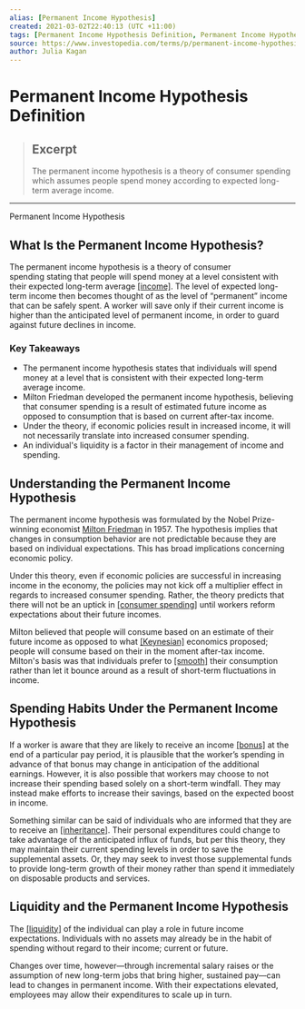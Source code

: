 ```yaml
---
alias: [Permanent Income Hypothesis]
created: 2021-03-02T22:40:13 (UTC +11:00)
tags: [Permanent Income Hypothesis Definition, Permanent Income Hypothesis]
source: https://www.investopedia.com/terms/p/permanent-income-hypothesis.asp
author: Julia Kagan
---
```


# Permanent Income Hypothesis Definition

> ## Excerpt
> The permanent income hypothesis is a theory of consumer spending which assumes people spend money according to expected long-term average income.

---

Permanent Income Hypothesis
## What Is the Permanent Income Hypothesis?

The permanent income hypothesis is a theory of consumer spending stating that people will spend money at a level consistent with their expected long-term average [[income]](https://www.investopedia.com/terms/i/income.asp). The level of expected long-term income then becomes thought of as the level of “permanent” income that can be safely spent. A worker will save only if their current income is higher than the anticipated level of permanent income, in order to guard against future declines in income.

### Key Takeaways

-   The permanent income hypothesis states that individuals will spend money at a level that is consistent with their expected long-term average income.
-   Milton Friedman developed the permanent income hypothesis, believing that consumer spending is a result of estimated future income as opposed to consumption that is based on current after-tax income.
-   Under the theory, if economic policies result in increased income, it will not necessarily translate into increased consumer spending.
-   An individual's liquidity is a factor in their management of income and spending.

## Understanding the Permanent Income Hypothesis

The permanent income hypothesis was formulated by the Nobel Prize-winning economist [Milton Friedman](https://www.investopedia.com/terms/m/milton-friedman.asp) in 1957. The hypothesis implies that changes in consumption behavior are not predictable because they are based on individual expectations. This has broad implications concerning economic policy.

Under this theory, even if economic policies are successful in increasing income in the economy, the policies may not kick off a multiplier effect in regards to increased consumer spending. Rather, the theory predicts that there will not be an uptick in [[consumer spending]](https://www.investopedia.com/terms/c/consumer-spending.asp) until workers reform expectations about their future incomes.

Milton believed that people will consume based on an estimate of their future income as opposed to what [[Keynesian]](https://www.investopedia.com/terms/k/keynesianeconomics.asp) economics proposed; people will consume based on their in the moment after-tax income. Milton's basis was that individuals prefer to [[smooth]](https://www.investopedia.com/terms/c/consumption-smoothing.asp) their consumption rather than let it bounce around as a result of short-term fluctuations in income.

## Spending Habits Under the Permanent Income Hypothesis

If a worker is aware that they are likely to receive an income [[bonus]](https://www.investopedia.com/terms/b/bonus.asp) at the end of a particular pay period, it is plausible that the worker’s spending in advance of that bonus may change in anticipation of the additional earnings. However, it is also possible that workers may choose to not increase their spending based solely on a short-term windfall. They may instead make efforts to increase their savings, based on the expected boost in income.

Something similar can be said of individuals who are informed that they are to receive an [[inheritance]](https://www.investopedia.com/terms/i/inheritance.asp). Their personal expenditures could change to take advantage of the anticipated influx of funds, but per this theory, they may maintain their current spending levels in order to save the supplemental assets. Or, they may seek to invest those supplemental funds to provide long-term growth of their money rather than spend it immediately on disposable products and services.

## Liquidity and the Permanent Income Hypothesis

The [[liquidity]](https://www.investopedia.com/terms/l/liquidity.asp) of the individual can play a role in future income expectations. Individuals with no assets may already be in the habit of spending without regard to their income; current or future.

Changes over time, however—through incremental salary raises or the assumption of new long-term jobs that bring higher, sustained pay—can lead to changes in permanent income. With their expectations elevated, employees may allow their expenditures to scale up in turn.
